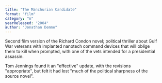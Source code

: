 ```yaml
---
title: "The Manchurian Candidate"
format: "film"
category: "m"
yearReleased: "2004"
author: "Jonathan Demme"
---
```

Second film version of the Richard Condon novel; political  thriller about Gulf War veterans with implanted nanotech command devices that  will oblige them to kill when prompted, with one of the vets intended for a  presidential assassin.

Tom Jennings found it an "effective" update, with the  revisions "appropriate", but felt it had lost "much  of the political sharpness of the source novel".
 
